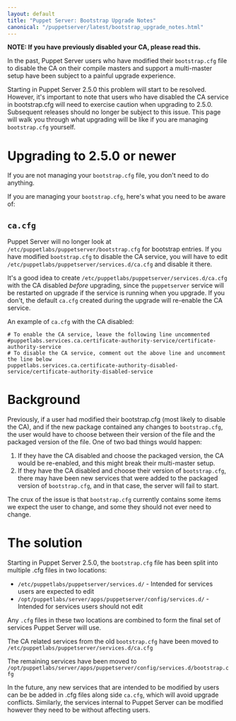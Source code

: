 ```yaml
---
layout: default
title: "Puppet Server: Bootstrap Upgrade Notes"
canonical: "/puppetserver/latest/bootstrap_upgrade_notes.html"
---
```


**NOTE: If you have previously disabled your CA, please read this.**

In the past, Puppet Server users who have modified their `bootstrap.cfg` file to disable the CA on their compile masters and support a multi-master setup have been subject to a painful upgrade experience.

Starting in Puppet Server 2.5.0 this problem will start to be resolved. However, it's important to note that users who have disabled the CA service in bootstrap.cfg will need to exercise caution when upgrading to 2.5.0. Subsequent releases should no longer be subject to this issue. This page will walk you through what upgrading will be like if you are managing `bootstrap.cfg` yourself.

# Upgrading to 2.5.0 or newer
If you are not managing your `bootstrap.cfg` file, you don't need to do anything.

If you are managing your `bootstrap.cfg`, here's what you need to be aware of:

## `ca.cfg`
Puppet Server will no longer look at `/etc/puppetlabs/puppetserver/bootstrap.cfg` for bootstrap entries. If you have modified `bootstrap.cfg` to disable the CA service, you will have to edit `/etc/puppetlabs/puppetserver/services.d/ca.cfg` and disable it there.

It's a good idea to create `/etc/puppetlabs/puppetserver/services.d/ca.cfg` with the CA disabled *before* upgrading, since the `puppetserver` service will be restarted on upgrade if the service is running when you upgrade. If you don't, the default `ca.cfg` created during the upgrade will re-enable the CA service.

An example of `ca.cfg` with the CA disabled:
```
# To enable the CA service, leave the following line uncommented
#puppetlabs.services.ca.certificate-authority-service/certificate-authority-service
# To disable the CA service, comment out the above line and uncomment the line below
puppetlabs.services.ca.certificate-authority-disabled-service/certificate-authority-disabled-service
```

# Background
Previously, if a user had modified their bootstrap.cfg (most likely to disable the CA), and if the new package contained any changes to `bootstrap.cfg`, the user would have to choose between their version of the file and the packaged version of the file. One of two bad things would happen:

1. If they have the CA disabled and choose the packaged version, the CA would be re-enabled, and this might break their multi-master setup.
2. If they have the CA disabled and choose their version of `bootstrap.cfg`, there may have been new services that were added to the packaged version of `bootstrap.cfg`, and in that case, the server will fail to start.

The crux of the issue is that `bootstrap.cfg` currently contains some items we expect the user to change, and some they should not ever need to change.

# The solution
Starting in Puppet Server 2.5.0, the `bootstrap.cfg` file has been split into multiple .cfg files in two locations:
* `/etc/puppetlabs/puppetserver/services.d/` - Intended for services users are expected to edit
* `/opt/puppetlabs/server/apps/puppetserver/config/services.d/` - Intended for services users should not edit

Any `.cfg` files in these two locations are combined to form the final set of services Puppet Server will use.

The CA related services from the old `bootstrap.cfg` have been moved to `/etc/puppetlabs/puppetserver/services.d/ca.cfg`

The remaining services have been moved to `/opt/puppetlabs/server/apps/puppetserver/config/services.d/bootstrap.cfg`

In the future, any new services that are intended to be modified by users can be be added in .cfg files along side `ca.cfg`, which will avoid upgrade conflicts. Similarly, the services internal to Puppet Server can be modified however they need to be without affecting users.

